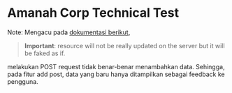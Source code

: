# Amanah Corp Technical Test

Note: Mengacu pada [dokumentasi berikut](https://jsonplaceholder.typicode.com/guide/),  

>**Important**: resource will not be really updated on the server but it will be faked as if.

melakukan POST request tidak benar-benar menambahkan data. Sehingga, pada fitur add post, data yang baru hanya ditampilkan sebagai feedback ke pengguna.
